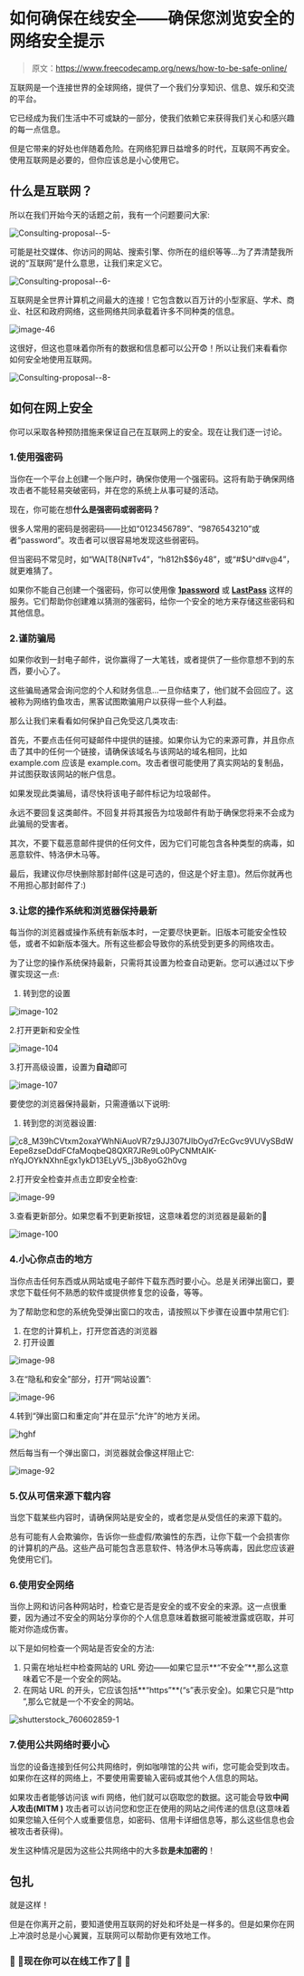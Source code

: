 # 如何确保在线安全——确保您浏览安全的网络安全提示

> 原文：<https://www.freecodecamp.org/news/how-to-be-safe-online/>

互联网是一个连接世界的全球网络，提供了一个我们分享知识、信息、娱乐和交流的平台。

它已经成为我们生活中不可或缺的一部分，使我们依赖它来获得我们关心和感兴趣的每一点信息。

但是它带来的好处也伴随着危险。在网络犯罪日益增多的时代，互联网不再安全。使用互联网是必要的，但你应该总是小心使用它。

## 什么是互联网？

所以在我们开始今天的话题之前，我有一个问题要问大家:

![Consulting-proposal--5-](img/749d03c52525316fc11aa3a88d3960d8.png)

可能是社交媒体、你访问的网站、搜索引擎、你所在的组织等等...为了弄清楚我所说的“互联网”是什么意思，让我们来定义它。

![Consulting-proposal--6-](img/21f4e13d271a214a80ede321943c2429.png)

互联网是全世界计算机之间最大的连接！它包含数以百万计的小型家庭、学术、商业、社区和政府网络，这些网络共同承载着许多不同种类的信息。

![image-46](img/3e2059a9e58684d423f7ffe30a5a1032.png)

这很好，但这也意味着你所有的数据和信息都可以公开😨！所以让我们来看看你如何安全地使用互联网。

![Consulting-proposal--8-](img/c319ca38bc1f9fff1b674b447b444aaa.png)

## 如何在网上安全

你可以采取各种预防措施来保证自己在互联网上的安全。现在让我们逐一讨论。

### 1.使用强密码

当你在一个平台上创建一个账户时，确保你使用一个强密码。这将有助于确保网络攻击者不能轻易突破密码，并在您的系统上从事可疑的活动。

现在，你可能在想**什么是强密码或弱密码？**

很多人常用的密码是弱密码——比如“0123456789”、“9876543210”或者“password”。攻击者可以很容易地发现这些弱密码。

但当密码不常见时，如“WA[T8{N#Tv4”，“h812h$$6y48”，或“#$U^d#v@4”，就更难猜了。

如果你不能自己创建一个强密码，你可以使用像 **[1password](https://1password.com/password-generator/)** 或 **[LastPass](https://www.lastpass.com/)** 这样的服务。它们帮助你创建难以猜测的强密码，给你一个安全的地方来存储这些密码和其他信息。

### 2.谨防骗局

如果你收到一封电子邮件，说你赢得了一大笔钱，或者提供了一些你意想不到的东西，要小心了。

这些骗局通常会询问您的个人和财务信息...一旦你结束了，他们就不会回应了。这被称为网络钓鱼攻击，黑客试图欺骗用户以获得一些个人利益。

那么让我们来看看如何保护自己免受这几类攻击:

首先，不要点击任何可疑邮件中提供的链接。如果你认为它的来源可靠，并且你点击了其中的任何一个链接，请确保该域名与该网站的域名相同，比如 example.com 应该是 example.com。攻击者很可能使用了真实网站的复制品，并试图获取该网站的帐户信息。

如果发现此类骗局，请尽快将该电子邮件标记为垃圾邮件。

永远不要回复这类邮件。不回复并将其报告为垃圾邮件有助于确保您将来不会成为此骗局的受害者。

其次，不要下载恶意邮件提供的任何文件，因为它们可能包含各种类型的病毒，如恶意软件、特洛伊木马等。

最后，我建议你尽快删除那封邮件(这是可选的，但这是个好主意)。然后你就再也不用担心那封邮件了:)

### 3.让您的操作系统和浏览器保持最新

每当你的浏览器或操作系统有新版本时，一定要尽快更新。旧版本可能安全性较低，或者不如新版本强大。所有这些都会导致你的系统受到更多的网络攻击。

为了让您的操作系统保持最新，只需将其设置为检查自动更新。您可以通过以下步骤实现这一点:

1.  转到您的设置

![image-102](img/750af2b0d23502826398a650e1d0511f.png)

2.打开更新和安全性

![image-104](img/f31da76f3cdb1de0537d891ee21347c4.png)

3.打开高级设置，设置为**自动**即可

![image-107](img/bea235be03097b86f89ea0988f5c150d.png)

要使您的浏览器保持最新，只需遵循以下说明:

1.  转到您的浏览器设置:

![c8_M39hCVtxm2oxaYWhNiAuoVR7z9JJ307fJIbOyd7rEcGvc9VUVySBdWEepe8zseDddFCfaMoqbeQ8QXR7JRe9Lo0PyCNMtAIK-nYqJOYkNXhnEgx1ykD13ELyV5_j3b8yoG2h0vg](img/8b7ab6a863899609ecbac174606ca6ed.png)

2.打开安全检查并点击立即安全检查:

![image-99](img/0a0628b4ff94a97e008f57bb858846fa.png)

3.查看更新部分。如果您看不到更新按钮，这意味着您的浏览器是最新的🎉

![image-100](img/4e17b13cf47303c1d869db335cc3d5be.png)

### 4.小心你点击的地方

当你点击任何东西或从网站或电子邮件下载东西时要小心。总是关闭弹出窗口，要求您下载任何不熟悉的软件或提供修复您的设备，等等。

为了帮助您和您的系统免受弹出窗口的攻击，请按照以下步骤在设置中禁用它们:

1.  在您的计算机上，打开您首选的浏览器
2.  打开设置

![image-98](img/e55c3b43a420904c29c1597789c547e5.png)

3.在“隐私和安全”部分，打开“网站设置”:

![image-96](img/c9eafd34f26f29b6ec69ff2da4bdc468.png)

4.转到“弹出窗口和重定向”并在显示“允许”的地方关闭。

![hghf](img/fbe0e99f3c9f9ecdfe3ffc03bb07c0e6.png)

然后每当有一个弹出窗口，浏览器就会像这样阻止它:

![image-92](img/68baf02a68ed1690f850b89ac02a4fb6.png)

### 5.仅从可信来源下载内容

当您下载某些内容时，请确保网站是安全的，或者您是从受信任的来源下载的。

总有可能有人会欺骗你，告诉你一些虚假/欺骗性的东西，让你下载一个会损害你的计算机的产品。这些产品可能包含恶意软件、特洛伊木马等病毒，因此您应该避免使用它们。

### 6.使用安全网络

当你上网和访问各种网站时，检查它是否是安全的或不安全的来源。这一点很重要，因为通过不安全的网站分享你的个人信息意味着数据可能被泄露或窃取，并可能对你造成伤害。

以下是如何检查一个网站是否安全的方法:

1.  只需在地址栏中检查网站的 URL 旁边——如果它显示**“不安全”**,那么这意味着它不是一个安全的网站。
2.  在网站 URL 的开头，它应该包括**“https”**(“s”表示安全)。如果它只是“http ”,那么它就是一个不安全的网站。

![shutterstock_760602859-1](img/108ed314da8bdbd31134aa7d2c501e2a.png)

### 7.使用公共网络时要小心

当您的设备连接到任何公共网络时，例如咖啡馆的公共 wifi，您可能会受到攻击。如果你在这样的网络上，不要使用需要输入密码或其他个人信息的网站。

如果攻击者能够访问该 wifi 网络，他们就可以窃取您的数据。这可能会导致**中间人攻击(MITM )** 攻击者可以访问您和您正在使用的网站之间传递的信息(这意味着如果您输入任何个人或重要信息，如密码、信用卡详细信息等，那么这些信息也会被攻击者获得)。

发生这种情况是因为这些公共网络中的大多数**是未加密的**！

## 包扎

就是这样！

但是在你离开之前，要知道使用互联网的好处和坏处是一样多的。但是如果你在网上冲浪时总是小心翼翼，互联网可以帮助你更有效地工作。

### 🎉 🎉现在你可以在线工作了🎉 🎉